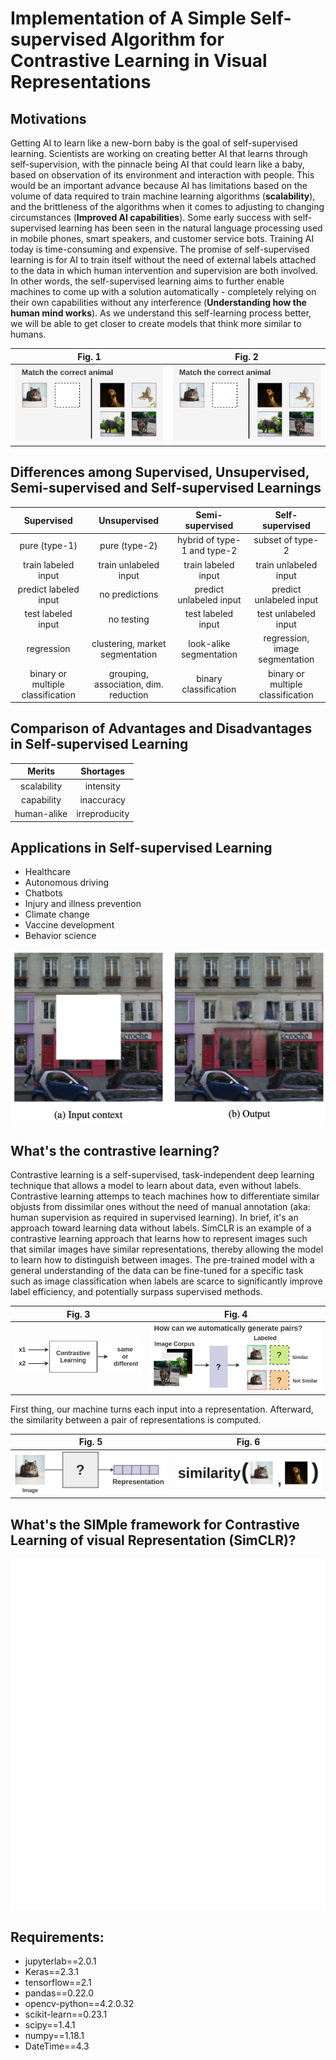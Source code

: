 # Implementation of A Simple Self-supervised Algorithm for Contrastive Learning in Visual Representations 

## Motivations

Getting AI to learn like a new-born baby is the goal of self-supervised learning. Scientists are working on creating better AI that learns through self-supervision, with the pinnacle being AI that could learn like a baby, based on observation of its environment and interaction with people. This would be an important advance because AI has limitations based on the volume of data required to train machine learning algorithms (**scalability**), and the brittleness of the algorithms when it comes to adjusting to changing circumstances (**Improved AI capabilities**). Some early success with self-supervised learning has been seen in the natural language processing used in mobile phones, smart speakers, and customer service bots. Training AI today is time-consuming and expensive. The promise of self-supervised learning is for AI to train itself without the need of external labels attached to the data in which human intervention and supervision are both involved. In other words, the self-supervised learning aims to further enable machines to come up with a solution automatically - completely relying on their own capabilities without any interference (**Understanding how the human mind works**). As we understand this self-learning process better, we will be able to get closer to create models that think more similar to humans. 

   Fig. 1                     |   Fig. 2
:----------------------------:|:------------------------------:
![Fig2](./imgs/demo_simclr_1.png) | ![Fig2](./imgs/demo_simclr_2.gif)

## Differences among Supervised, Unsupervised, Semi-supervised and Self-supervised Learnings

  Supervised | Unsupervised | Semi-supervised | Self-supervised 
:-----------:|:------------:|:---------------:|:---------------:
pure (type-1) | pure (type-2) | hybrid of type-1 and type-2 | subset of type-2
train labeled input | train unlabeled input | train labeled input | train unlabeled input
predict labeled input | no predictions | predict unlabeled input | predict unlabeled input
test labeled input | no testing | test labeled input | test unlabeled input
regression | clustering, market segmentation | look-alike segmentation | regression, image segmentation
binary or multiple classification | grouping, association, dim. reduction | binary classification | binary or multiple classification

## Comparison of Advantages and Disadvantages in Self-supervised Learning 

Merits           | Shortages
:---------------:|:----------------------:
scalability | intensity 
capability | inaccuracy
human-alike | irreproducity

## Applications in Self-supervised Learning

* Healthcare
* Autonomous driving
* Chatbots
* Injury and illness prevention
* Climate change
* Vaccine development
* Behavior science

![Fig10](./imgs/demo_simclr_10.png)

## What's the contrastive learning? 

Contrastive learning is a self-supervised, task-independent deep learning technique that allows a model to learn about data, even without labels. Contrastive learning attemps to teach machines how to differentiate similar objusts from dissimilar ones without the need of manual annotation (aka: human supervision as required in supervised learning). In brief, it's an approach toward learning data without labels. SimCLR is an example of a contrastive learning approach that learns how to represent images such that similar images have similar representations, thereby allowing the model to learn how to distinguish between images. The pre-trained model with a general understanding of the data can be fine-tuned for a specific task such as image classification when labels are scarce to significantly improve label efficiency, and potentially surpass supervised methods. 

  Fig. 3                     |   Fig. 4
:----------------------------:|:------------------------------:
![Fig3](./imgs/demo_simclr_4.png) | ![Fig4](./imgs/demo_simclr_3.png)


First thing, our machine turns each input into a representation. Afterward, the similarity between a pair of representations is computed. 

 Fig. 5                     |   Fig. 6
:----------------------------:|:------------------------------:
![Fig5](./imgs/demo_simclr_5.png) | ![Fig4](./imgs/demo_simclr_6.png)

## What's the SIMple framework for Contrastive Learning of visual Representation (SimCLR)? 



![Fig8](./imgs/demo_simclr_8.gif)

## Requirements:
  
  * jupyterlab==2.0.1
  * Keras==2.3.1
  * tensorflow==2.1
  * pandas==0.22.0
  * opencv-python==4.2.0.32
  * scikit-learn==0.23.1
  * scipy==1.4.1
  * numpy==1.18.1
  * DateTime==4.3
